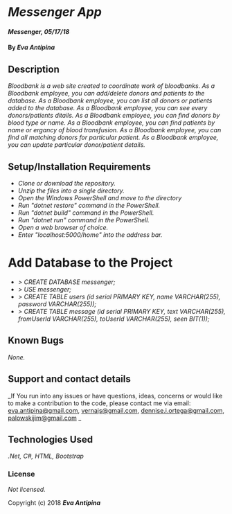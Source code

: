 # _Messenger App_

#### _Messenger, 05/17/18_

#### By _**Eva Antipina**_

## Description

_Bloodbank is a web site created to coordinate work of bloodbanks._
_As a Bloodbank employee, you can add/delete donors and patients to the database._
_As a Bloodbank employee, you can list all donors or patients added to the database._ 
_As a Bloodbank employee, you can see every donors/patients ditails._ 
_As a Bloodbank employee, you can find donors by blood type or name._
_As a Bloodbank employee, you can find patients by name or ergancy of blood transfusion._
_As a Bloodbank employee, you can find all matching donors for particular patient._
_As a Bloodbank employee, you can update particular donor/patient details._ 


## Setup/Installation Requirements

* _Clone or download the repository._
* _Unzip the files into a single directory._
* _Open the Windows PowerShell and move to the directory_
* _Run "dotnet restore" command in the PowerShell._
* _Run "dotnet build" command in the PowerShell._
* _Run "dotnet run" command in the PowerShell._
* _Open a web browser of choice._
* _Enter "localhost:5000/home" into the address bar._

# Add Database to the Project

* _> CREATE DATABASE messenger;_
* _> USE messenger;_
* _> CREATE TABLE users (id serial PRIMARY KEY, name VARCHAR(255), password VARCHAR(255));_
* _> CREATE TABLE message (id serial PRIMARY KEY, text VARCHAR(255), fromUserId VARCHAR(255), toUserId VARCHAR(255), seen BIT(1));_

## Known Bugs

_None._

## Support and contact details

_If You run into any issues or have questions, ideas, concerns or would like to make a contribution to the code, please contact me via email: eva.antipina@gmail.com, vernajs@gmail.com, dennise.i.ortega@gmail.com, palowskijim@gmail.com _

## Technologies Used

_.Net, C#, HTML, Bootstrap_

### License

*Not licensed.*

Copyright (c) 2018 **_Eva Antipina_**
